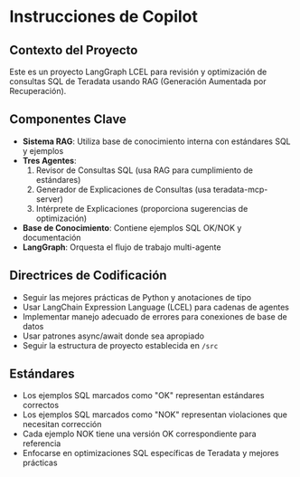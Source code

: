 # Instrucciones de Copilot

<!-- Usa este archivo para proporcionar instrucciones personalizadas específicas del espacio de trabajo a Copilot. Para más detalles, visita https://code.visualstudio.com/docs/copilot/copilot-customization#_use-a-githubcopilotinstructionsmd-file -->

## Contexto del Proyecto
Este es un proyecto LangGraph LCEL para revisión y optimización de consultas SQL de Teradata usando RAG (Generación Aumentada por Recuperación).

## Componentes Clave
- **Sistema RAG**: Utiliza base de conocimiento interna con estándares SQL y ejemplos
- **Tres Agentes**: 
  1. Revisor de Consultas SQL (usa RAG para cumplimiento de estándares)
  2. Generador de Explicaciones de Consultas (usa teradata-mcp-server)
  3. Intérprete de Explicaciones (proporciona sugerencias de optimización)
- **Base de Conocimiento**: Contiene ejemplos SQL OK/NOK y documentación
- **LangGraph**: Orquesta el flujo de trabajo multi-agente

## Directrices de Codificación
- Seguir las mejores prácticas de Python y anotaciones de tipo
- Usar LangChain Expression Language (LCEL) para cadenas de agentes
- Implementar manejo adecuado de errores para conexiones de base de datos
- Usar patrones async/await donde sea apropiado
- Seguir la estructura de proyecto establecida en `/src`

## Estándares
- Los ejemplos SQL marcados como "OK" representan estándares correctos
- Los ejemplos SQL marcados como "NOK" representan violaciones que necesitan corrección
- Cada ejemplo NOK tiene una versión OK correspondiente para referencia
- Enfocarse en optimizaciones SQL específicas de Teradata y mejores prácticas
